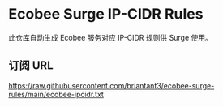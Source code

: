 # Ecobee Surge IP-CIDR Rules

此仓库自动生成 Ecobee 服务对应 IP-CIDR 规则供 Surge 使用。

## 订阅 URL
https://raw.githubusercontent.com/briantant3/ecobee-surge-rules/main/ecobee-ipcidr.txt
